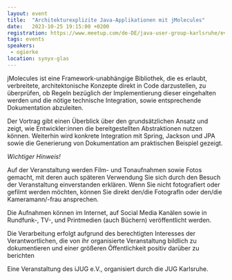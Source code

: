 ```yaml
---
layout: event
title:  "Architekturexplizite Java-Applikationen mit jMolecules"
date:   2023-10-25 19:15:00 +0200
registration: https://www.meetup.com/de-DE/java-user-group-karlsruhe/events/296169813
tags: events
speakers:
 - ogierke
location: synyx-glas
---
```


jMolecules ist eine Framework-unabhängige Bibliothek, die es erlaubt, verbreitete, architektonische Konzepte direkt in Code darzustellen, zu überprüfen, ob Regeln bezüglich der Implementierung dieser eingehalten werden und die nötige technische Integration, sowie entsprechende Dokumentation abzuleiten.

Der Vortrag gibt einen Überblick über den grundsätzlichen Ansatz und zeigt, wie Entwickler:innen die bereitgestellten Abstraktionen nutzen können. Weiterhin wird konkrete Integration mit Spring, Jackson und JPA sowie die Generierung von Dokumentation am praktischen Beispiel gezeigt.

*Wichtiger Hinweis!*

Auf der Veranstaltung werden Film- und Tonaufnahmen sowie Fotos gemacht, mit deren auch späteren Verwendung Sie sich durch den Besuch der Veranstaltung einverstanden erklären. Wenn Sie nicht fotografiert oder gefilmt werden möchten, können Sie direkt den/die FotografIn oder den/die Kameramann/-frau ansprechen.

Die Aufnahmen können im Internet, auf Social Media Kanälen sowie in Rundfunk-, TV-, und Printmedien (auch Büchern) veröffentlicht werden.

Die Verarbeitung erfolgt aufgrund des berechtigten Interesses der Verantwortlichen, die von ihr organisierte Veranstaltung bildlich zu dokumentieren und einer größeren Öffentlichkeit positiv darüber zu berichten

Eine Veranstaltung des iJUG e.V., organisiert durch die JUG Karlsruhe.
